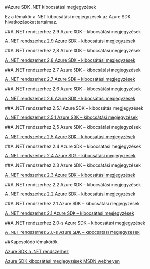 <properties 
    pageTitle="Azure SDK .NET kibocsátási megjegyzések" 
    description="Azure SDK .NET kibocsátási megjegyzések" 
    services="app-service/web" 
    documentationCenter="" 
    authors="Juliako" 
    manager="dwrede" 
    editor=""/>

<tags
   ms.service="app-service"
   ms.devlang="multiple"
   ms.topic="article"
   ms.tgt_pltfrm="na"
   ms.workload="integration" 
   ms.date="10/17/2016"
   ms.author="juliako"/>



#<a name="azure-sdk-for-net-release-notes"></a>Azure SDK .NET kibocsátási megjegyzések

Ez a témakör a .NET kibocsátási megjegyzések az Azure SDK hivatkozásokat tartalmaz. 


##<a name="azure-sdk-for-net-29-release-notes"></a>A .NET rendszerhez 2.9 Azure SDK – kibocsátási megjegyzések

[A .NET rendszerhez 2.9 Azure SDK – kibocsátási megjegyzések](azure-sdk-dotnet-release-notes-2-9.md)

##<a name="azure-sdk-for-net-28-release-notes"></a>A .NET rendszerhez 2,8 Azure SDK – kibocsátási megjegyzések

[A .NET rendszerhez 2,8 Azure SDK – kibocsátási megjegyzések](azure-sdk-dotnet-release-notes-2-8.md)

##<a name="azure-sdk-for-net-27-release-notes"></a>A .NET rendszerhez 2.7 Azure SDK – kibocsátási megjegyzések

[A .NET rendszerhez 2.7 Azure SDK – kibocsátási megjegyzések](azure-sdk-dotnet-release-notes-2-7.md)

##<a name="azure-sdk-for-net-26-release-notes"></a>A .NET rendszerhez 2.6 Azure SDK – kibocsátási megjegyzések

[A .NET rendszerhez 2.6 Azure SDK – kibocsátási megjegyzések](azure-sdk-dotnet-release-notes-2-6.md)

##<a name="azure-sdk-for-net-251-release-notes"></a>A .NET rendszerhez 2.5.1 Azure SDK – kibocsátási megjegyzések

[A .NET rendszerhez 2.5.1 Azure SDK – kibocsátási megjegyzések](../app-service/app-service-release-notes.md)

##<a name="azure-sdk-for-net-25-release-notes"></a>A .NET rendszerhez 2,5 Azure SDK – kibocsátási megjegyzések

[A .NET rendszerhez 2,5 Azure SDK – kibocsátási megjegyzések](https://msdn.microsoft.com/library/azure/dn873976.aspx)

##<a name="azure-sdk-for-net-24-release-notes"></a>A .NET rendszerhez 2.4 Azure SDK – kibocsátási megjegyzések

[A .NET rendszerhez 2.4 Azure SDK – kibocsátási megjegyzések](https://msdn.microsoft.com/library/azure/dn794167.aspx)

##<a name="azure-sdk-for-net-23-release-notes"></a>A .NET rendszerhez 2.3 Azure SDK – kibocsátási megjegyzések

[A .NET rendszerhez 2.3 Azure SDK – kibocsátási megjegyzések](https://msdn.microsoft.com/library/azure/dn655054.aspx)

##<a name="azure-sdk-for-net-22-release-notes"></a>A .NET rendszerhez 2.2 Azure SDK – kibocsátási megjegyzések

[A .NET rendszerhez 2.2 Azure SDK – kibocsátási megjegyzések](https://msdn.microsoft.com/library/azure/dn459835.aspx)

##<a name="azure-sdk-for-net-21-release-notes"></a>A .NET rendszerhez 2.1 Azure SDK – kibocsátási megjegyzések

[A .NET rendszerhez 2.1 Azure SDK – kibocsátási megjegyzések](https://msdn.microsoft.com/library/azure/dn407359.aspx)

##<a name="azure-sdk-for-net-20-release-notes"></a>A .NET rendszerhez 2.0-s Azure SDK – kibocsátási megjegyzések

[A .NET rendszerhez 2.0-s Azure SDK – kibocsátási megjegyzések](https://msdn.microsoft.com/library/azure/dn169556.aspx)

##<a name="related-topics"></a>Kapcsolódó témakörök

[Azure SDK a .NET rendszerhez](https://azure.microsoft.com/downloads/archive-net-downloads/)

[Azure SDK kibocsátási megjegyzések MSDN webhelyen](https://msdn.microsoft.com/library/azure/dn627519.aspx)
 
